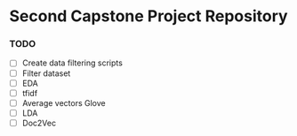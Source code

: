 # Second Capstone Project Repository

### TODO
-[ ] Create data filtering scripts
-[ ] Filter dataset
-[ ] EDA
-[ ] tfidf
-[ ] Average vectors Glove
-[ ] LDA
-[ ] Doc2Vec
